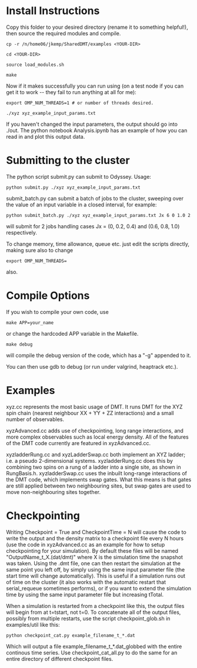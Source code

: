 # Install Instructions #

Copy this folder to your desired directory (rename it to something helpful!), then source the required modules and compile.

	cp -r /n/home06/jkemp/SharedDMT/examples <YOUR-DIR>
	
	cd <YOUR-DIR>

	source load_modules.sh
	
	make
	
Now if it makes successfully you can run using (on a test node if you can get it to work -- they fail to run anything at all for me):

	export OMP_NUM_THREADS=1 # or number of threads desired.

	./xyz xyz_example_input_params.txt
	
If you haven't changed the input parameters, the output should go into ./out. The python notebook Analysis.ipynb has an example of how you can read in and plot this output data.


# Submitting to the cluster #

The python script submit.py can submit to Odyssey. Usage:

	python submit.py ./xyz xyz_example_input_params.txt
	
submit_batch.py can submit a batch of jobs to the cluster, sweeping over the value of an input variable in a closed interval, for example:

	python submit_batch.py ./xyz xyz_example_input_params.txt Jx 6 0 1.0 2

will submit for 2 jobs handling cases Jx = (0, 0.2, 0.4) and (0.6, 0.8, 1.0) respectively.

To change memory, time allowance, queue etc. just edit the scripts directly, making sure also to change

	export OMP_NUM_THREADS=
	
also.


# Compile Options #


If you wish to compile your own code, use 
	
	make APP=your_name

or change the hardcoded APP variable in the Makefile.
	
	make debug
	
will compile the debug version of the code, which has a "-g" appended to it.

You can then use gdb to debug (or run under valgrind, heaptrack etc.).

# Examples #

xyz.cc represents the most basic usage of DMT. It runs DMT for the XYZ spin chain (nearest neighbour XX + YY + ZZ interactions) and a small number of observables.

xyzAdvanced.cc adds use of checkpointing, long range interactions, and more complex observables such as local energy density. All of the features of the DMT code currently are featured in xyzAdvanced.cc.

xyzladderRung.cc and xyzLadderSwap.cc both implement an XYZ ladder; i.e. a pseudo 2-dimensional systems. xyzladderRung.cc does this by combining two spins on a rung of a ladder into a single site, as shown in RungBasis.h. xyzladderSwap.cc uses the inbuilt long-range interactions of the DMT code, which implements swap gates. What this means is that gates are still applied between two neighbouring sites, but swap gates are used to move non-neighbouring sites together.

# Checkpointing #

Writing Checkpoint = True and CheckpointTime = N will cause the code to write the output and the density matrix to a checkpoint file every N hours (use the code in xyzAdvanced.cc as an example for how to setup checkpointing for your simulation). By default these files will be named "OutputName\_t\_X.(dat/dmt)" where X is the simulation time the snapshot was taken. Using the .dmt file, one can then restart the simulation at the same point you left off, by simply using the same input parameter file (the start time will change automatically). This is useful if a simulation runs out of time on the cluster (it also works with the automatic restart that serial_requeue sometimes performs), or if you want to extend the simulation time by using the same input parameter file but increasing tTotal.

When a simulation is restarted from a checkpoint like this, the output files will begin from at t=tstart, not t=0. To concatenate all of the output files, possibly from multiple restarts, use the script checkpoint\_glob.sh in examples/util like this:

    python checkpoint_cat.py example_filename_t_*.dat

Which will output a file example\_filename\_t\_*.dat\_globbed with the entire continous time series. Use checkpoint\_cat\_all.py to do the same for an entire directory of different checkpoint files.










	
	
	
	
	
	

